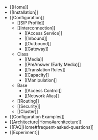 * [[Home]]
* [[Installation]]
* [[Configuration]]
  * [[SIP Profile]]
  * [[Interconnection]]
    * [[Access Service]]
    * [[Inbound]]
    * [[Outbound]]
    * [[Gateway]]
  * Class
    * [[Media]]
    * [[PreAnswer (Early Media)]]
    * [[Translation Rules]]
    * [[Capacity]]
    * [[Manipulation]]
  * Base
    * [[Access Control]]
    * [[Network Alias]]
  * [[Routing]]
  * [[Security]]
  * [[Cluster]]
* [[Configuration Examples]]
* [[Architecture|Home#architecture]]
* [[FAQ|Home#frequent-asked-questions]]
* [[Experiment]]
